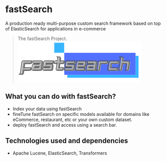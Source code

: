 # fastSearch
A production ready multi-purpose custom search framework based on top of ElasticSearch for applications in e-commerce

> The fastSearch Project.
![fastSearch](./data/fastSearchLogo.png)

## What you can do with fastSearch?
- Index your data using fastSearch 
- fineTune fastSearch on specific models available for domains like eCommerce, restaurant, etc or your own custom dataset.
- deploy fastSearch and access using a search bar. 

## Technologies used and dependencies
- Apache Lucene, ElasticSearch, Transformers

 

